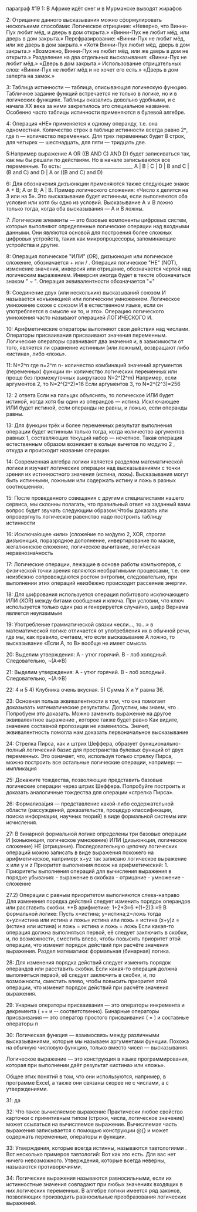 параграф #19 
1: В Африке идёт снег и в Мурманске выводят жирафов

2: Отрицание данного высказывания можно сформулировать несколькими способами: Логическое отрицание: «Неверно, что Винни-Пух любит мёд, и дверь в дом открыта.» «Винни-Пух не любит мёд, или дверь в дом закрыта.» Перефразирование: «Винни-Пух не любит мёд, или же дверь в дом закрыта.» «Хотя Винни-Пух любит мёд, дверь в дом закрыта.» «Возможно, Винни-Пух не любит мёд, или же дверь в дом не открыта.» Разделение на два отдельных высказывания: «Винни-Пух не любит мёд.» «Дверь в дом закрыта.» Использование отрицательных слов: «Винни-Пух не любит мёд и не хочет его есть.» «Дверь в дом заперта на замок.»

3: Таблица истинности — таблица, описывающая логическую функцию. Табличное задание функций встречается не только в логике, но и в логических функциях. Таблицы оказались довольно удобными, и с начала XX века за ними закрепилось это специальное название. Особенно часто таблицы истинности применяются в булевой алгебре.

4: Операция «НЕ» применяется к одному операнду, т.е. она одноместная. Количество строк в таблице истинности всегда равно 2ⁿ, где n — количество переменных. Для трех переменных будет 8 строк, для четырех — шестнадцать, для пяти — тридцать две.

5:Например выражение A OR ((B AND C) AND D) будет записиваться так, как мы бы решали по действиям. Но в начале записываются все переменные. То есть: ______________________________ A | B | C | D | B and C | (B and C) and D | A or ((B and C) and D)

6: Для обозначения дизъюнкции применяются также следующие знаки: А + В; А or В; А | B. Пример логического сложения: «Число x делится на 3 или на 5». Это высказывание будет истинным, если выполняются оба условия или хотя бы одно из условий. Высказывание А ∨ В ложно только тогда, когда оба высказывания — А и В ложны.

7: Логические элементы — это базовые компоненты цифровых систем, которые выполняют определенные логические операции над входными данными. Они являются основой для построения более сложных цифровых устройств, таких как микропроцессоры, запоминающие устройства и другие.

8: Операция логическое "ИЛИ" (OR), дизъюнкция или логическое сложение, обозначается + или / . Операция логическое "НЕ" (NOT), изменение значения, инверсия или отрицание, обозначается чертой над логическим выражением. Инверсия иногда будет в тексте обозначаться знаком " ~ ". Операция эквивалентности обозначается "="

9: Соединение двух (или нескольких) высказываний союзом И называется конъюнкцией или логическим умножением. Логическое умножение схоже с союзом И в естественном языке, если он употребляется в смысле «и то, и это». Операцию логического умножения часто называют операцией ЛОГИЧЕСКОГО И.

10: Арифметические операторы выполняют свои действия над числами. Операторы присваивания присваивают значения переменным. Логические операторы сравнивают два значения и, в зависимости от того, является ли сравнение истинным (или ложным), возвращают либо «истина», либо «ложь».

11: N=2^n где n=2^m n- количество комбинаций значений аргументов (переменных) функции m- количество логических переменных или проще без промежуточных выкрутасов N=2^(2^m) Например, если аргументов 2, то N=2^(2^2)=16 Если аргументов 3, то N=2^(2^3)=256

12: 2 ответа Если на пальцах объяснять, то логическое ИЛИ будет истиной, когда хотя бы один из операндов — истина. Исключающее ИЛИ будет истиной, если операнды не равны, и ложью, если операнды равны.

13: Для функции трёх и более переменных результат выполнения операции будет истинным только тогда, когда количество аргументов равных 1, составляющих текущий набор — нечетное. Такая операция естественным образом возникает в кольце вычетов по модулю 2 , откуда и происходит название операции.

14: Современная алгебра логики является разделом математической логики и изучает логические операции над высказываниями с точки зрения их истинностного значения (истина, ложь). Высказывания могут быть истинными, ложными или содержать истину и ложь в разных соотношениях.

15: После проведенного совещания с другими специалистами нашего сервиса, мы склонны полагать, что правильный ответ на заданный вами вопрос будет звучать следующим образом:Чтобы доказать или опровергнуть логическое равенство надо построить таблицу истинности

16: Исключа́ющее «или» (сложе́ние по мо́дулю 2, XOR, строгая дизъюнкция, поразрядное дополнение, инвертирование по маске, жегалкинское сложение, логическое вычитание, логи́ческая неравнозна́чность

17: Логические операции, лежащие в основе работы компьютеров, с физической точки зрения являются необратимыми процессами, т.е. они неизбежно сопровождаются ростом энтропии, следовательно, при выполнении этих операций неизбежно происходит рассеяние энергии.

18: Для шифрования используется операция побитового исключающего ИЛИ (XOR) между битами сообщения и ключа. При условии, что ключ используется только один раз и генерируется случайно, шифр Вернама является неуязвимым

19: Употребление грамматической связки «если..., то...» в математической логике отличается от употребления их в обычной речи, где мы, как правило, считаем, что если высказывание A ложно, то высказывание «Если A, то B» вообще не имеет смысла.

20: Выделим утверждения: А - утюг горячий. В - лоб холодный. Следовательно, ¬(А=>В)

21: Выделим утверждения: А - утюг горячий. В - лоб холодный. Следовательно, ¬(А=>В)

22: 4 и 5 4) Клубника очень вкусная. 5) Сумма X и Y равна 36.

23: Основная польза эквивалентности в том, что она помогает доказывать математические результаты. Допустим, мы знаем, что . Попробуем это доказать. Можно заменить выражение на другое эквивалентное выражение , которое также будет равно Как видите, значение составной пропозиции не изменилось. Значит, эквивалентность помогла нам доказать первоначальное высказывание

24: Стрелка Пирса, как и штрих Шеффера, образует функционально-полный логический базис для пространства булевых функций от двух переменных. Это означает, что, используя только стрелку Пирса, можно построить все остальные логические операции, например: — импликация

25: Докажите тождества, позволяющие представить базовые логические операции через штрих Шеффера. Попробуйте построить и доказать аналогичные тождества для операции «стрелка Пирса».

26: Формализа́ция — представление какой-либо содержательной области (рассуждений, доказательств, процедур классификации, поиска информации, научных теорий) в виде формальной системы или исчисления.

27: В бинарной формальной логике определены три базовые операции И (коньюнкция, логическое умножение) ИЛИ (дизьюнкция, логическое сложение) НЕ (отрицание). Последовательную цепочку логических операций можно записать в виде выражения похожего на арифметическое, например: x+yz так записано логическое выражение x или y и z Приоритет выполнения похож на арифметический: 1. Приоритеты выполнения операций для вычисления выражения в порядке убывания: - выражение в скобках - отрицание - умножение - сложение

27.2) Операции с равным приоритетом выполняются слева-направо Для изменения порядка действий следует изменить порядок операндов или расставить скобки. **В арифметике: 1+2*3=6 *(1+2)3 =9 В формальной логике: Пусть x=истина; y=истина;z=ложь тогда x+yz=истина или истина и ложь= истина или ложь = истина (x+y)z =(истина или истина) и ложь = истина и ложь = ложь Если какая-то операция должна выполняться первой, её следует заключить в скобки, и, по возможности, сместить влево, чтобы повысить приоритет этой операции, что изменит порядок действий при расчёте значения выражения. Раздел математики: формальная (бинарная) логика.

28: Для изменения порядка действий следует изменить порядок операндов или расставить скобки. Если какая-то операция должна выполняться первой, её следует заключить в скобки, и, по возможности, сместить влево, чтобы повысить приоритет этой операции, что изменит порядок действий при расчёте значения выражения.

29: Унарные операторы присваивания — это операторы инкремента и декремента ( ++ и -- соответственно). Бинарные операторы присваивания — это оператор простого присваивания ( = ) и составные операторы п

30: Логическая функция — взаимосвязь между различными высказываниями, которые мы называем аргументами функции. Похожа на обычную числовую функцию, только вместо чисел — высказывания.

Логическое выражение — это конструкция в языке программирования, которая при выполнении даёт результат «истина» или «ложь».

Общее этих понятий в том, что они используются, например, в программе Excel, а также они связаны скорее не с числами, а с утверждениями.

31: да

32: Что такое вычисляемое выражение Практически любое свойство карточки с примитивным типом (строки, числа, логическое значение) может ссылаться на вычисляемое выражение. Вычисляемая часть выражения записывается с помощью конструкции @{} и может содержать переменные, операторы и функции.

33: Утверждения, которые всегда истинны, называются тавтологиями . Вот несколько примеров тавтологий: Вот как это есть. Для вас нет ничего невозможного. Утверждения, которые всегда неверны, называются противоречиями.

34: Логические выражения называются равносильными, если их истинностные значения совпадают при любых значениях входящих в них логических переменных. В алгебре логики имеется ряд законов, позволяющих производить равносильные преобразования логических выражений.
